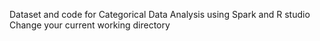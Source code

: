
Dataset and code for Categorical Data Analysis using Spark and R studio 
Change your current working directory
